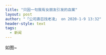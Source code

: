 ```yaml
---
title: "只因一句我有女朋友引发的血案"
layout: post
author: "「公司直召找老凌」 on 2020-1-9 13:32"
header-style: text
tags:
  - 新闻
---
```


<head></head>
<body>
  如图~
 <br>
</body>


